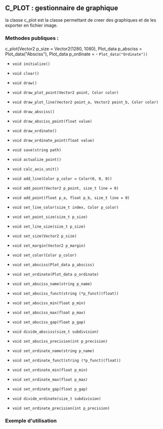 ## C_PLOT : gestionnaire de graphique
la classe c_plot est la classe permettant de creer des graphiques et de les exporter en fichier image.  

### Methodes publiques :
c_plot(Vector2 p_size = Vector2(1280, 1080), Plot_data p_absciss = Plot_data("Absciss"), Plot_data p_ordinate = - `Plot_data("Ordinate"))`



- `void initialize()`



- `void clear()`



- `void draw()`



- `void draw_plot_point(Vector2 point, Color color)`



- `void draw_plot_line(Vector2 point_a, Vector2 point_b, Color color)`



- `void draw_absciss()`



- `void draw_absciss_point(float value)`



- `void draw_ordinate()`



- `void draw_ordinate_point(float value)`



- `void save(string path)`



- `void actualize_point()`



- `void calc_axis_unit()`



- `void add_line(Color p_color = Color(0, 0, 0))`



- `void add_point(Vector2 p_point, size_t line = 0)`



- `void add_point(float p_a, float p_b, size_t line = 0)`



- `void set_line_color(size_t index, Color p_color)`



- `void set_point_size(size_t p_size)`



- `void set_line_size(size_t p_size)`



- `void set_size(Vector2 p_size)`



- `void set_margin(Vector2 p_margin)`



- `void set_color(Color p_color)`



- `void set_absciss(Plot_data p_absciss)`



- `void set_ordinate(Plot_data p_ordinate)`



- `void set_absciss_name(string p_name)`



- `void set_absciss_funct(string (*p_funct)(float))`



- `void set_absciss_min(float p_min)`



- `void set_absciss_max(float p_max)`



- `void set_absciss_gap(float p_gap)`



- `void divide_absciss(size_t subdivision)`



- `void set_absciss_precision(int p_precision)`



- `void set_ordinate_name(string p_name)`



- `void set_ordinate_funct(string (*p_funct)(float))`



- `void set_ordinate_min(float p_min)`



- `void set_ordinate_max(float p_max)`



- `void set_ordinate_gap(float p_gap)`



- `void divide_ordinate(size_t subdivision)`



- `void set_ordinate_precision(int p_precision)`




### Exemple d'utilisation

